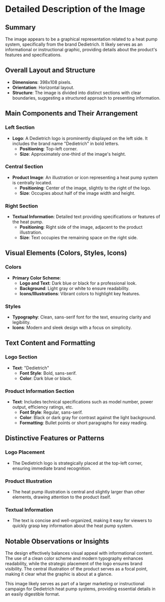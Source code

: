 # Detailed Description of the Image

## Summary
The image appears to be a graphical representation related to a heat pump system, specifically from the brand Dedietrich. It likely serves as an informational or instructional graphic, providing details about the product's features and specifications.

## Overall Layout and Structure
- **Dimensions**: 398x108 pixels.
- **Orientation**: Horizontal layout.
- **Structure**: The image is divided into distinct sections with clear boundaries, suggesting a structured approach to presenting information.

## Main Components and Their Arrangement

### Left Section
- **Logo**: A Dedietrich logo is prominently displayed on the left side. It includes the brand name "Dedietrich" in bold letters.
  - **Positioning**: Top-left corner.
  - **Size**: Approximately one-third of the image's height.

### Central Section
- **Product Image**: An illustration or icon representing a heat pump system is centrally located.
  - **Positioning**: Center of the image, slightly to the right of the logo.
  - **Size**: Occupies about half of the image width and height.

### Right Section
- **Textual Information**: Detailed text providing specifications or features of the heat pump.
  - **Positioning**: Right side of the image, adjacent to the product illustration.
  - **Size**: Text occupies the remaining space on the right side.

## Visual Elements (Colors, Styles, Icons)

### Colors
- **Primary Color Scheme**:
  - **Logo and Text**: Dark blue or black for a professional look.
  - **Background**: Light gray or white to ensure readability.
  - **Icons/Illustrations**: Vibrant colors to highlight key features.

### Styles
- **Typography**: Clean, sans-serif font for the text, ensuring clarity and legibility.
- **Icons**: Modern and sleek design with a focus on simplicity.

## Text Content and Formatting

### Logo Section
- **Text**: "Dedietrich"
  - **Font Style**: Bold, sans-serif.
  - **Color**: Dark blue or black.

### Product Information Section
- **Text**: Includes technical specifications such as model number, power output, efficiency ratings, etc.
  - **Font Style**: Regular, sans-serif.
  - **Color**: Black or dark gray for contrast against the light background.
  - **Formatting**: Bullet points or short paragraphs for easy reading.

## Distinctive Features or Patterns

### Logo Placement
- The Dedietrich logo is strategically placed at the top-left corner, ensuring immediate brand recognition.

### Product Illustration
- The heat pump illustration is central and slightly larger than other elements, drawing attention to the product itself.

### Textual Information
- The text is concise and well-organized, making it easy for viewers to quickly grasp key information about the heat pump system.

## Notable Observations or Insights

The design effectively balances visual appeal with informational content. The use of a clean color scheme and modern typography enhances readability, while the strategic placement of the logo ensures brand visibility. The central illustration of the product serves as a focal point, making it clear what the graphic is about at a glance.

This image likely serves as part of a larger marketing or instructional campaign for Dedietrich heat pump systems, providing essential details in an easily digestible format.
